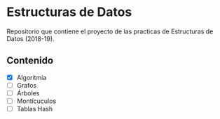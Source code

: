 # Estructuras de Datos

Repositorio que contiene el proyecto de las practicas de Estructuras de Datos (2018-19).

## Contenido

- [x] Algoritmia
- [ ] Grafos
- [ ] Árboles
- [ ] Montícuculos
- [ ] Tablas Hash
